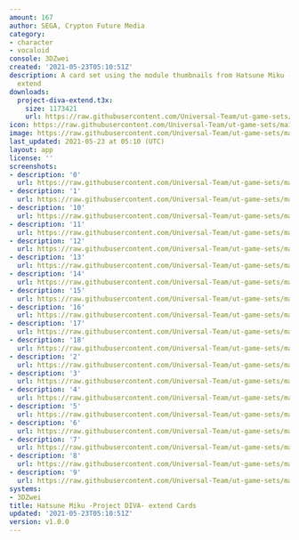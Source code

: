 ```yaml
---
amount: 167
author: SEGA, Crypton Future Media
category:
- character
- vocaloid
console: 3DZwei
created: '2021-05-23T05:10:51Z'
description: A card set using the module thumbnails from Hatsune Miku -Project DIVA-
  extend
downloads:
  project-diva-extend.t3x:
    size: 1173421
    url: https://raw.githubusercontent.com/Universal-Team/ut-game-sets/main/sets/3dzwei/project-diva-extend/project-diva-extend.t3x
icon: https://raw.githubusercontent.com/Universal-Team/ut-game-sets/main/sets/3dzwei/project-diva-extend/icon.png
image: https://raw.githubusercontent.com/Universal-Team/ut-game-sets/main/sets/3dzwei/project-diva-extend/icon.png
last_updated: 2021-05-23 at 05:10 (UTC)
layout: app
license: ''
screenshots:
- description: '0'
  url: https://raw.githubusercontent.com/Universal-Team/ut-game-sets/main/sets/3dzwei/project-diva-extend/screenshots/0.png
- description: '1'
  url: https://raw.githubusercontent.com/Universal-Team/ut-game-sets/main/sets/3dzwei/project-diva-extend/screenshots/1.png
- description: '10'
  url: https://raw.githubusercontent.com/Universal-Team/ut-game-sets/main/sets/3dzwei/project-diva-extend/screenshots/10.png
- description: '11'
  url: https://raw.githubusercontent.com/Universal-Team/ut-game-sets/main/sets/3dzwei/project-diva-extend/screenshots/11.png
- description: '12'
  url: https://raw.githubusercontent.com/Universal-Team/ut-game-sets/main/sets/3dzwei/project-diva-extend/screenshots/12.png
- description: '13'
  url: https://raw.githubusercontent.com/Universal-Team/ut-game-sets/main/sets/3dzwei/project-diva-extend/screenshots/13.png
- description: '14'
  url: https://raw.githubusercontent.com/Universal-Team/ut-game-sets/main/sets/3dzwei/project-diva-extend/screenshots/14.png
- description: '15'
  url: https://raw.githubusercontent.com/Universal-Team/ut-game-sets/main/sets/3dzwei/project-diva-extend/screenshots/15.png
- description: '16'
  url: https://raw.githubusercontent.com/Universal-Team/ut-game-sets/main/sets/3dzwei/project-diva-extend/screenshots/16.png
- description: '17'
  url: https://raw.githubusercontent.com/Universal-Team/ut-game-sets/main/sets/3dzwei/project-diva-extend/screenshots/17.png
- description: '18'
  url: https://raw.githubusercontent.com/Universal-Team/ut-game-sets/main/sets/3dzwei/project-diva-extend/screenshots/18.png
- description: '2'
  url: https://raw.githubusercontent.com/Universal-Team/ut-game-sets/main/sets/3dzwei/project-diva-extend/screenshots/2.png
- description: '3'
  url: https://raw.githubusercontent.com/Universal-Team/ut-game-sets/main/sets/3dzwei/project-diva-extend/screenshots/3.png
- description: '4'
  url: https://raw.githubusercontent.com/Universal-Team/ut-game-sets/main/sets/3dzwei/project-diva-extend/screenshots/4.png
- description: '5'
  url: https://raw.githubusercontent.com/Universal-Team/ut-game-sets/main/sets/3dzwei/project-diva-extend/screenshots/5.png
- description: '6'
  url: https://raw.githubusercontent.com/Universal-Team/ut-game-sets/main/sets/3dzwei/project-diva-extend/screenshots/6.png
- description: '7'
  url: https://raw.githubusercontent.com/Universal-Team/ut-game-sets/main/sets/3dzwei/project-diva-extend/screenshots/7.png
- description: '8'
  url: https://raw.githubusercontent.com/Universal-Team/ut-game-sets/main/sets/3dzwei/project-diva-extend/screenshots/8.png
- description: '9'
  url: https://raw.githubusercontent.com/Universal-Team/ut-game-sets/main/sets/3dzwei/project-diva-extend/screenshots/9.png
systems:
- 3DZwei
title: Hatsune Miku -Project DIVA- extend Cards
updated: '2021-05-23T05:10:51Z'
version: v1.0.0
---
```

